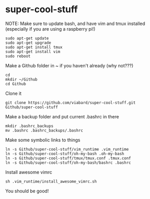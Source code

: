 # super-cool-stuff

NOTE: Make sure to update bash, and have vim and tmux installed (especially if you are using a raspberry pi!)
```
sudo apt-get update
sudo apt-get upgrade
sudo apt-get install tmux
sudo apt-get install vim
sudo reboot
```


Make a Github folder in ~ if you haven't already (why not???)
```
cd
mkdir ~/Github
cd Github
```

Clone it
```
git clone https://github.com/viabard/super-cool-stuff.git Github/super-cool-stuff
```

Make a backup folder and put current .bashrc in there
```
mkdir .bashrc_backups
mv .bashrc .bashrc_backups/.bashrc
```

Make some symbolic links to things
```
ln -s Github/super-cool-stuff/vim_runtime .vim_runtime
ln -s Github/super-cool-stuff/oh-my-bash .oh-my-bash
ln -s Github/super-cool-stuff/tmux/tmux.conf .tmux.conf
ln -s Github/super-cool-stuff/oh-my-bash/bashrc .bashrc
```

Install awesome vimrc
```
sh .vim_runtime/install_awesome_vimrc.sh
```


You should be good!